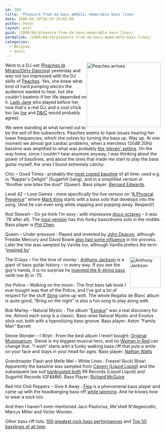 ```yaml
---
id: 308
title: 'Pleasure from da bass &#8211; memorable bass lines'
date: 2006-04-19T16:37:35+02:00
author: Peter
layout: post
guid: /2006/04/pleasure-from-da-bass-memorable-bass-lines/
permalink: /2006/04/19/pleasure-from-da-bass-memorable-bass-lines/
categories:
  - Belgium
  - music
---
```

[<img  src="http://static.flickr.com/54/131398589_80f5caf58b_m.jpg" width="240" height="208" style="float: right" alt="Peaches arrives" />](http://www.flickr.com/photos/pforret/131398589/ "Photo Sharing")Went to a DJ-set ([Peaches @ Mirano/Dirty Dancing](http://brusselssucks.googlepages.com/peachescontest)) yesterday and was not too impressed with the DJ skills of [Peaches](http://www.peachesrocks.com/). Yes, she knew what kind of hard pumping electro the audience wanted to hear, but she couldn't beatmix if her life depended on it. [Lady Jane](http://www.deejaybooking.com/ladyjane) who played before her, now that's a real DJ, and a cool chick too (as [Ine](http://mastuvu.typepad.com/monuments/2006/04/peaches.html) and [D&tC](http://www.dykesandthecity.com/) would probably agree).

We were standing at what turned out to be the exit of the subwoofers. Peaches seems to have issues hearing her lower frequencies, which she solves by turning the bass up. Way up. At one moment we almost got cardiac problems, when a merciless 120dB 20Hz bassline was amplified to what was probably [the &#8216;eleven' setting](http://www.imdb.com/title/tt0088258/quotes). On the way home, since I couldn't hear anymore anyway, I was thinking about the power of basslines, and about the ones that made me start to play the bass guitar myself, the ones I found extremely catchy:  
<!--more-->

Chic &#8211; Good Times
:   probably the [most copied bassline](http://www.xampled.com/blog/sampled-from/chic/) of all time: used e.g. in &#8220;Rapper's Delight&#8221; (Sugarhill Gang), and in a simplified version in &#8220;Another one bites the dust&#8221; (Queen). Bass player: [Bernard Edwards](http://www.chictribute.com/disco/bernie.html).

Level 42 &#8211; Love Games
:   more specifically the live version on &#8220;[A Physical Presence](http://www.amazon.co.uk/exec/obidos/redirect?link_code=as2&path=ASIN/B0000071KK&tag=forretcom-21&camp=1634&creative=6738)<img  src="http://www.assoc-amazon.co.uk/e/ir?t=forretcom-21&#038;l=as2&#038;o=2&#038;a=B0000071KK" width="1" height="1" border="0" alt="" style="border:none !important; margin:0px !important;" />&#8221; where [Mark King](http://en.wikipedia.org/wiki/Mark_King_%28music%29) starts with a bass solo that develops into the song. (And he can even sing while slapping and popping away. Respect!)

Rod Stewart &#8211; Do ya think I'm sexy
:   with impressive [disco octaves](http://www.bassplayer.com/story.asp?storyCode=12560) &#8211; it was '78 after all). The [maxi version](http://www.amazon.co.uk/exec/obidos/redirect?link_code=as2&path=ASIN/B0006SSN7S&tag=forretcom-21&camp=1634&creative=6738)<img  src="http://www.assoc-amazon.co.uk/e/ir?t=forretcom-21&#038;l=as2&#038;o=2&#038;a=B0006SSN7S" width="1" height="1" border="0" alt="" style="border:none !important; margin:0px !important;" /> has this funky bass/drums solo in the middle. Bass player is [Phil Chen](http://www.backstage-lounge.com/story.asp?sectioncode=64&storycode=5672).

Queen &#8211; Under pressure
:   Played and invented by [John Deacon](http://www.deaky.com/indexE.html), although Freddie Mercury and David Bowie [also had some influence](http://en.wikipedia.org/wiki/Under_Pressure) in the process. Later the line was sampled by Vanilla Ice, although Vanilla prefers the term &#8216;[inspired by](http://music.aol.com/feature/famous-quote-vanilla-ice)&#8216;

The O'Jays &#8211; For the love of money
:   [<img src="http://static.flickr.com/1/131382229_be16164102_t.jpg" style="float: right" width="100" alt="Anthony Jackson" />](http://www.flickr.com/photos/pforret/131382229/ "Photo Sharing")[Anthony Jackson](http://www.epifani.com/artists/jackson.htm) is a giant of bass guitar history &#8211; in every way. If you see the guy's hands, it is no surprise he [invented the 6-string bass](http://en.wikipedia.org/wiki/Extended-range_bass) (with low B) in '75.

the Police &#8211; Walking on the moon
:   The first bass tab book I ever bought was that of the Police, and I've got a lot of respect for the stuff [Sting](http://en.wikipedia.org/wiki/Sting_(musician)) came up with. The whole Regatta de Blanc album is quite good, &#8220;Bring on the night&#8221; is also a fun song to play along with.

Bob Marley &#8211; Natural Mystic
:   The album &#8220;[Exodus](http://www.amazon.co.uk/exec/obidos/redirect?link_code=as2&path=ASIN/B00005LANG&tag=forretcom-21&camp=1634&creative=6738)&#8221; was a real discovery for me. Almost each song is a classic. Bass-wise Natural Mystic and Exodus stick out, both with a hypnotizing bass groove. Bass player: Aston “Family Man” Barrett

Stevie Wonder &#8211; I Wish
:   From the best album I !ever! bought: [Original Musiquarium](http://www.amazon.co.uk/exec/obidos/redirect?link_code=as2&path=ASIN/B0000508WU&tag=forretcom-21&camp=1634&creative=6738)<img  src="http://www.assoc-amazon.co.uk/e/ir?t=forretcom-21&#038;l=as2&#038;o=2&#038;a=B0000508WU" width="1" height="1" border="0" alt="" style="border:none !important; margin:0px !important;" />. Stevie is my biggest musical hero, and no [Woman in Red](http://www.imdb.com/title/tt0088414/soundtrack) can change that. &#8220;I wish&#8221; starts with a funky walking bass riff that puts a smile on your face and stays in your head for ages. Bass player: [Nathan Watts](http://en.wikipedia.org/wiki/Nathan_Watts)

Grandmaster Flash and Melle Mel &#8211; White Lines
:   Freeze! Rock! Blow! Apparently the bassline was sampled from [Cavern (Liquid Liquid)](http://www.prefixmag.com/reviews/shows/L/Liquid-Liquid/Liquid-Liquid-Rhythyms/14?PHPSESSID=d53a528fb452b518821526e13bc60b85) and the subsequent law suit [bankrupted both](http://www.metrotimes.com/editorial/story.asp?id=4928) 99 Records (Liquid Liquid) and Sugarhill Records (GF&MM). Bass Player: [Richard McGuire](http://www.waggish.org/2003/03/here_richard_mcguire.html)

Red Hot Chili Peppers &#8211; Give It Away
:   [Flea](http://en.wikipedia.org/wiki/Michael_Balzary) is a phenomenal bass player and came up with the headbanging bass riff [while jamming](http://en.wikipedia.org/wiki/Give_It_Away). And he knows how to wear a sock too.

And then I haven't even mentioned Jaco Pastorius, Me'shell N'degeocello, Marcus Miller and Victor Wooten.

Other bass riff lists: [100 greatest rock bass performances](http://www.digitaldreamdoor.com/pages/best_bassperf.html) and [Top 50 basslines of all time](http://www.stylusmagazine.com/feature.php?ID=1843)